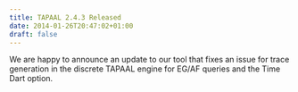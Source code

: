```yaml
---
title: TAPAAL 2.4.3 Released 
date: 2014-01-26T20:47:02+01:00
draft: false
---
```


We are happy to announce an update to our tool that fixes an issue for trace generation in the discrete TAPAAL engine for EG/AF queries and the Time Dart option.